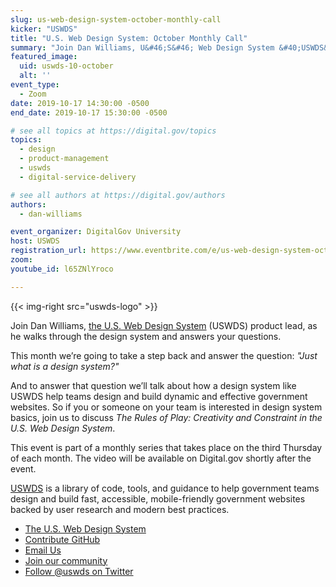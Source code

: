 ```yaml
---
slug: us-web-design-system-october-monthly-call
kicker: "USWDS"
title: "U.S. Web Design System: October Monthly Call"
summary: "Join Dan Williams, U&#46;S&#46; Web Design System &#40;USWDS&#41; product lead, in our monthly call as he walks through the design system and answers your questions&#46;"
featured_image:
  uid: uswds-10-october
  alt: ''
event_type:
  - Zoom
date: 2019-10-17 14:30:00 -0500
end_date: 2019-10-17 15:30:00 -0500

# see all topics at https://digital.gov/topics
topics:
  - design
  - product-management
  - uswds
  - digital-service-delivery

# see all authors at https://digital.gov/authors
authors:
  - dan-williams

event_organizer: DigitalGov University
host: USWDS
registration_url: https://www.eventbrite.com/e/us-web-design-system-october-monthly-call-registration-75886136477
zoom:
youtube_id: l65ZNlYroco

---
```


{{< img-right src="uswds-logo" >}}

Join Dan Williams, [the U.S. Web Design System](https://designsystem.digital.gov) (USWDS) product lead, as he walks through the design system and answers your questions.

This month we’re going to take a step back and answer the question: _"Just what is a design system?"_

And to answer that question we’ll talk about how a design system like USWDS help teams design and build dynamic and effective government websites. So if you or someone on your team is interested in design system basics, join us to discuss _The Rules of Play: Creativity and Constraint in the U.S. Web Design System_.

This event is part of a monthly series that takes place on the third Thursday of each month. The video will be available on Digital.gov shortly after the event.

[USWDS](https://designsystem.digital.gov) is a library of code, tools, and guidance to help government teams design and build fast, accessible, mobile-friendly government websites backed by user research and modern best practices.

- [The U.S. Web Design System](https://designsystem.digital.gov/)
- [Contribute GitHub](https://github.com/uswds/uswds/issues)
- [Email Us](mailto:uswds@support.digitalgov.gov)
- [Join our community](https://digital.gov/communities/uswds/)
- [Follow @uswds on Twitter](https://twitter.com/uswds)
